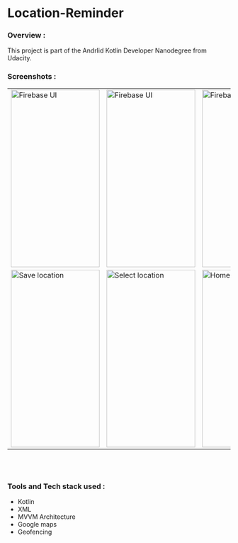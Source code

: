 # Location-Reminder

### Overview :
This project is part of the Andrlid Kotlin Developer Nanodegree from Udacity. 

### Screenshots :
 <table align="center">
  <tr>
    <td><img src="https://i.imgur.com/CuBP1UV.jpeg" alt="Firebase UI" style="width:200px;height:400px;"></td>
    <td><img src="https://i.imgur.com/RXnhewB.jpeg" alt="Firebase UI" style="width:200px;height:400px;"></td>
    <td><img src="https://i.imgur.com/2wNflX2.jpg" alt="Firebase UI" style="width:200px;height:400px;"></td>
    <td><img src="https://i.imgur.com/R8cNkRs.jpg" alt="Home" style="width:200px;height:400px;"></td>
  </tr>
    <tr>
    <td><img src="https://i.imgur.com/pz80Qvy.jpeg" alt="Save location" style="width:200px;height:400px;"></td>
    <td><img src="https://i.imgur.com/r41LP6Z.jpeg" alt="Select location" style="width:200px;height:400px;"></td>
    <td><img src="https://i.imgur.com/6tLZGgK.jpeg" alt="Home" style="width:200px;height:400px;"></td>
  </tr>

   
</table><br><br>


### Tools and Tech stack used : 

 * Kotlin
 * XML
 * MVVM Architecture
 * Google maps
 * Geofencing
 
